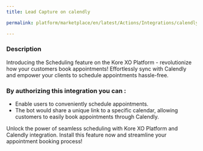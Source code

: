 ```yaml
---
title: Lead Capture on calendly

permalink: platform/marketplace/en/latest/Actions/Integrations/calendly_scheduleAnAppointment

---
```


### Description

Introducing the Scheduling feature on the Kore XO Platform - revolutionize how your customers book appointments! Effortlessly sync with Calendly and empower your clients to schedule appointments hassle-free. 

### By authorizing this integration you can :
- Enable users to conveniently schedule appointments.
- The bot would share a unique link to a specific calendar, allowing customers to easily book appointments through Calendly.

Unlock the power of seamless scheduling with Kore XO Platform and Calendly integration. Install this feature now and streamline your appointment booking process!


